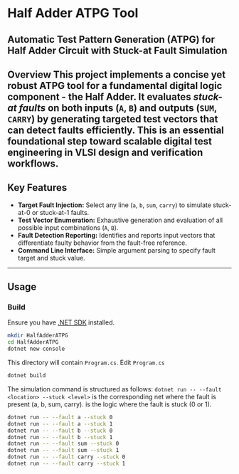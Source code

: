 # Half Adder ATPG Tool
**Automatic Test Pattern Generation (ATPG) for Half Adder Circuit with Stuck-at Fault Simulation**
---
Overview
This project implements a concise yet robust ATPG tool for a fundamental digital logic component - the **Half Adder**. It evaluates *stuck-at faults* on both inputs (`A`, `B`) and outputs (`SUM`, `CARRY`) by generating targeted test vectors that can detect faults efficiently. This is an essential foundational step toward scalable digital test engineering in VLSI design and verification workflows.
---
## Key Features
- **Target Fault Injection:** Select any line (`a`, `b`, `sum`, `carry`) to simulate stuck-at-0 or stuck-at-1 faults.
- **Test Vector Enumeration:** Exhaustive generation and evaluation of all possible input combinations (`A`, `B`).
- **Fault Detection Reporting:** Identifies and reports input vectors that differentiate faulty behavior from the fault-free reference.
- **Command Line Interface:** Simple argument parsing to specify fault target and stuck value.
---
## Usage
### Build
Ensure you have [.NET SDK](https://dotnet.microsoft.com/en-us/download) installed.
```bash
mkdir HalfAdderATPG
cd HalfAdderATPG
dotnet new console
```
This directory will contain `Program.cs`.
Edit `Program.cs`
```bash
dotnet build
```
The simulation command is structured as follows:
`dotnet run -- --fault <location> --stuck <level>`
<location> is the corresponding net where the fault is present (a, b, sum, carry).
<level> is the logic where the fault is stuck (0 or 1).
```bash
dotnet run -- --fault a --stuck 0
dotnet run -- --fault a --stuck 1
dotnet run -- --fault b --stuck 0
dotnet run -- --fault b --stuck 1
dotnet run -- --fault sum --stuck 0
dotnet run -- --fault sum --stuck 1
dotnet run -- --fault carry --stuck 0
dotnet run -- --fault carry --stuck 1
```
